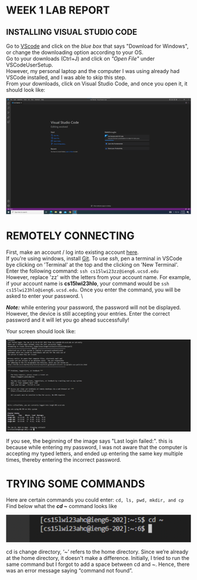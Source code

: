 # WEEK 1 LAB REPORT
INSTALLING VISUAL STUDIO CODE
---
Go to [VScode](https://code.visualstudio.com/) and click on the _blue box_ that says "Download for Windows", or change the downloading option according to your OS.\
Go to your downloads (Ctrl+J) and click on _"Open File"_ under VSCodeUserSetup. \
However, my personal laptop and the computer I was using already had VSCode installed, and I was able to skip this step. \
From your downloads, click on Visual Studio Code, and once you open it, it should look like:


![This](https://github.com/sanaya7/cse-15l-lab-reports/blob/5e911f458025903f18b4251d4182e0a99a5f63fa/vscode.png) 
# REMOTELY CONNECTING
First, make an account / log into existing account [here](https://sdacs.ucsd.edu/~icc/index.php).\
If you're using windows, install [Git](https://gitforwindows.org). To use _ssh_, pen a terminal in VSCode bye clicking on 'Terminal' at the top and the clicking on 'New Terminal'. Enter the following command: `ssh cs15lwi23zz@ieng6.ucsd.edu` \
However, replace 'zz' with the letters from your account name. For example, if your account name is __cs15lwi23hlo__, your command would be `ssh cs15lwi23hlo@ieng6.ucsd.edu`. Once you enter the command, you will be asked to enter your password. \

*__Note:__* while entering your password, the password will not be displayed. However, the device is still accepting your entries. Enter the correct password and it will let you go ahead successfully!

Your screen should look like:

![image](https://github.com/sanaya7/cse-15l-lab-reports/blob/main/Screen%20Shot%202023-01-12%20at%204.45.01%20PM.png)

If you see, the beginning of the image says "Last login failed:". this is because while entering my password, I was not aware that the computer is accepting my typed letters, and ended up entering the same key multiple times, thereby entering the incorrect password. 

# TRYING SOME COMMANDS
Here are certain commands you could enter: 
`cd, ls, pwd, mkdir, and cp`
Find below what the ___cd ~___ command looks like

![image](https://github.com/sanaya7/cse-15l-lab-reports/blob/main/Screen%20Shot%202023-01-12%20at%204.45.56%20PM.png)

cd is change directory, ‘~’ refers to the home directory. Since we’re already at the home directory, it doesn't make a difference. Initially, I tried to run the same command but I forgot to add a space between cd and ~. Hence, there was an error message saying “command not found”.

